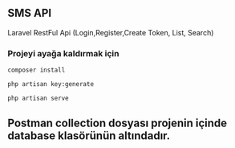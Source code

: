 ## SMS API

Laravel RestFul Api (Login,Register,Create Token, List, Search)


### Projeyi ayağa kaldırmak için 

```
composer install

php artisan key:generate

php artisan serve
```

## Postman collection dosyası projenin içinde database klasörünün altındadır.
